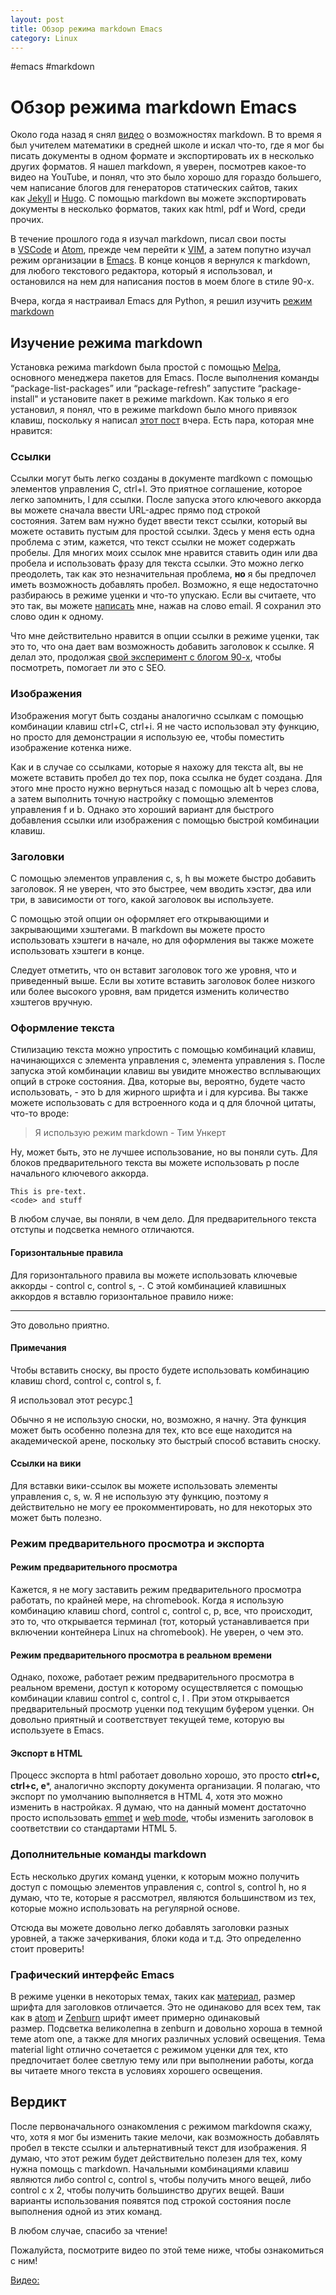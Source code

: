 ```yaml
---
layout: post
title: Обзор режима markdown Emacs
category: Linux
---
```


#emacs #markdown

# Обзор режима markdown Emacs

Около года назад я снял [видео](https://youtu.be/XcQOGxR8Pdo "сила markdown") о возможностях markdown. В то время я был учителем математики в средней школе и искал что-то, где я мог бы писать документы в одном формате и экспортировать их в несколько других форматов. Я нашел markdown, я уверен, посмотрев какое-то видео на YouTube, и понял, что это было хорошо для гораздо большего, чем написание блогов для генераторов статических сайтов, таких как [Jekyll](https://jekyllrb.com/ "Генератор статических сайтов Jekyll") и [Hugo](https://gohugo.io/ "Генератор статических сайтов Hugo"). С помощью markdown вы можете экспортировать документы в несколько форматов, таких как html, pdf и Word, среди прочих.

В течение прошлого года я изучал markdown, писал свои посты в [VSCode](https://code.visualstudio.com/ "Текстовый редактор VS Code") и [Atom](https://atom.io/ "Текстовый редактор Atom"), прежде чем перейти к [VIM](https://www.vim.org/ "Текстовый редактор VIM"), а затем попутно изучал режим организации в [Emacs](https://www.gnu.org/software/emacs/ "Текстовый редактор Emacs"). В конце концов я вернулся к markdown, для любого текстового редактора, который я использовал, и остановился на нем для написания постов в моем блоге в стиле 90-х.

Вчера, когда я настраивал Emacs для Python, я решил изучить [режим markdown](https://jblevins.org/projects/markdown-mode/ "Режим markdown для Emacs")

## Изучение режима markdown

Установка режима markdown была простой с помощью [Melpa](https://melpa.org/ "Менеджер пакетов Melpa для Emacs"), основного менеджера пакетов для Emacs. После выполнения команды “package-list-packages” или “package-refresh” запустите “package-install" и установите пакет в режиме markdown. Как только я его установил, я понял, что в режиме markdown было много привязок клавиш, поскольку я написал [этот пост](https://timunkert.net/2021/12/setting-up-vim-with-a-background-image.html "Настройка VIM с фоновым изображением") вчера. Есть пара, которая мне нравится:

### Ссылки

Ссылки могут быть легко созданы в документе mardkown с помощью элементов управления C, ctrl+l. Это приятное соглашение, которое легко запомнить, l для ссылки. После запуска этого ключевого аккорда вы можете сначала ввести URL-адрес прямо под строкой состояния. Затем вам нужно будет ввести текст ссылки, который вы можете оставить пустым для простой ссылки. Здесь у меня есть одна проблема с этим, кажется, что текст ссылки не может содержать пробелы. Для многих моих ссылок мне нравится ставить один или два пробела и использовать фразу для текста ссылки. Это можно легко преодолеть, так как это незначительная проблема, **но** я бы предпочел иметь возможность добавлять пробел. Возможно, я еще недостаточно разбираюсь в режиме уценки и что-то упускаю. Если вы считаете, что это так, вы можете [написать](mailto:tunkert@gmail.com) мне, нажав на слово email. Я сохранил это слово один к одному.

Что мне действительно нравится в опции ссылки в режиме уценки, так это то, что она дает вам возможность добавить заголовок к ссылке. Я делал это, продолжая [свой эксперимент с блогом 90-х](https://timunkert.net/ "Мой эксперимент в стиле 90-х годов, TimUnkert.net"), чтобы посмотреть, помогает ли это с SEO.

### Изображения

Изображения могут быть созданы аналогично ссылкам с помощью комбинации клавиш ctrl+C, ctrl+i. Я не часто использовал эту функцию, но просто для демонстрации я использую ее, чтобы поместить изображение котенка ниже.


Как и в случае со ссылками, которые я нахожу для текста alt, вы не можете вставить пробел до тех пор, пока ссылка не будет создана. Для этого мне просто нужно вернуться назад с помощью alt b через слова, а затем выполнить точную настройку с помощью элементов управления f и b. Однако это хороший вариант для быстрого добавления ссылки или изображения с помощью быстрой комбинации клавиш.

### Заголовки

С помощью элементов управления c, s, h вы можете быстро добавить заголовок. Я не уверен, что это быстрее, чем вводить хэстэг, два или три, в зависимости от того, какой заголовок вы используете.

С помощью этой опции он оформляет его открывающими и закрывающими хэштегами. В markdown вы можете просто использовать хэштеги в начале, но для оформления вы также можете использовать хэштеги в конце.

Следует отметить, что он вставит заголовок того же уровня, что и приведенный выше. Если вы хотите вставить заголовок более низкого или более высокого уровня, вам придется изменить количество хэштегов вручную.

### Оформление текста

Стилизацию текста можно упростить с помощью комбинаций клавиш, начинающихся с элемента управления c, элемента управления s. После запуска этой комбинации клавиш вы увидите множество всплывающих опций в строке состояния. Два, которые вы, вероятно, будете часто использовать, - это b для жирного шрифта и i для курсива. Вы также можете использовать c для встроенного кода и q для блочной цитаты, что-то вроде:

> Я использую режим markdown - Тим Ункерт

Ну, может быть, это не лучшее использование, но вы поняли суть. Для блоков предварительного текста вы можете использовать p после начального ключевого аккорда.

```
This is pre-text.
<code> and stuff
```

В любом случае, вы поняли, в чем дело. Для предварительного текста отступы и подсветка немного отличаются.

#### Горизонтальные правила

Для горизонтального правила вы можете использовать ключевые аккорды - control c, control s, -. С этой комбинацией клавишных аккордов я вставлю горизонтальное правило ниже:

---

Это довольно приятно.

#### Примечания

Чтобы вставить сноску, вы просто будете использовать комбинацию клавиш chord, control c, control s, f.

Я использовал этот ресурс.[1](https://timunkert.net/2021/12/a-review-of-emacs-markdown-mode.html#fn1)

Обычно я не использую сноски, но, возможно, я начну. Эта функция может быть особенно полезна для тех, кто все еще находится на академической арене, поскольку это быстрый способ вставить сноску.

#### Ссылки на вики

Для вставки вики-ссылок вы можете использовать элементы управления c, s, w. Я не использую эту функцию, поэтому я действительно не могу ее прокомментировать, но для некоторых это может быть полезно.

### Режим предварительного просмотра и экспорта

#### Режим предварительного просмотра

Кажется, я не могу заставить режим предварительного просмотра работать, по крайней мере, на chromebook. Когда я использую комбинацию клавиш chord, control c, control c, p, все, что происходит, это то, что открывается терминал (тот, который устанавливается при включении контейнера Linux на chromebook). Не уверен, о чем это.

#### Режим предварительного просмотра в реальном времени

Однако, похоже, работает режим предварительного просмотра в реальном времени, доступ к которому осуществляется с помощью комбинации клавиш control c, control c, l . При этом открывается предварительный просмотр уценки под текущим буфером уценки. Он довольно приятный и соответствует текущей теме, которую вы используете в Emacs.

#### Экспорт в HTML

Процесс экспорта в html работает довольно хорошо, это просто **ctrl+c, ctrl+c, e***, аналогично экспорту документа организации. Я полагаю, что экспорт по умолчанию выполняется в HTML 4, хотя это можно изменить в настройках. Я думаю, что на данный момент достаточно просто использовать [emmet](https://github.com/smihica/emmet-mode "режим эммет для Emacs") и [web mode](https://web-mode.org/ "Веб-режим для Emacs"), чтобы изменить заголовок в соответствии со стандартами HTML 5.

### Дополнительные команды markdown

Есть несколько других команд уценки, к которым можно получить доступ с помощью элементов управления c, control s, control h, но я думаю, что те, которые я рассмотрел, являются большинством из тех, которые можно использовать на регулярной основе.

Отсюда вы можете довольно легко добавлять заголовки разных уровней, а также зачеркивания, блоки кода и т.д. Это определенно стоит проверить!

### Графический интерфейс Emacs

В режиме уценки в некоторых темах, таких как [материал](https://github.com/cpaulik/emacs-material-theme "тема материалов для Emacs"), размер шрифта для заголовков отличается. Это не одинаково для всех тем, так как в [atom](https://github.com/jonathanchu/atom-one-dark-theme "atom one dark") и [Zenburn](https://github.com/bbatsov/zenburn-emacs "Тема Zenburn Emacs") шрифт имеет примерно одинаковый размер. Подсветка великолепна в zenburn и довольно хороша в темной теме atom one, а также для многих различных условий освещения. Тема material light отлично сочетается с режимом уценки для тех, кто предпочитает более светлую тему или при выполнении работы, когда вы читаете много текста в условиях хорошего освещения.

## Вердикт

После первоначального ознакомления с режимом  markdownя скажу, что, хотя я мог бы изменить такие мелочи, как возможность добавлять пробел в тексте ссылки и альтернативный текст для изображения. Я думаю, что этот режим будет действительно полезен для тех, кому нужна помощь с markdown. Начальными комбинациями клавиш являются либо control c, control s, чтобы получить много вещей, либо control c x 2, чтобы получить большинство других вещей. Ваши варианты использования появятся под строкой состояния после выполнения одной из этих команд.

В любом случае, спасибо за чтение!

Пожалуйста, посмотрите видео по этой теме ниже, чтобы ознакомиться с ним!

[Видео:](https://www.youtube.com/watch?v=VM8J1zFPYt0&t=81s)
